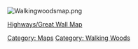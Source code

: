 ![](Walkingwoodsmap.png "Walkingwoodsmap.png")

[Highways/Great Wall Map](Highways/Great_Wall_Map "wikilink")  

[Category: Maps](Category:_Maps "wikilink") [Category: Walking
Woods](Category:_Walking_Woods "wikilink")
